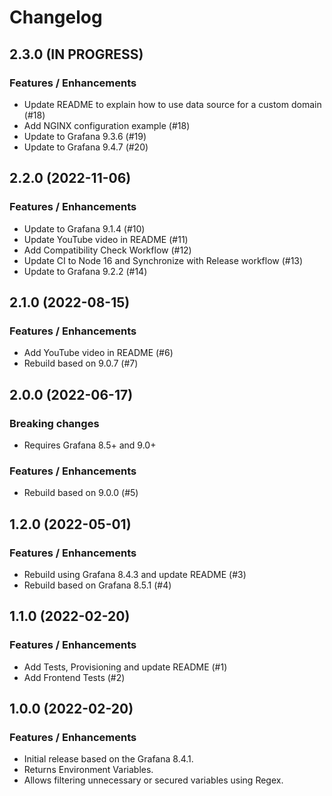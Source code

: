 # Changelog

## 2.3.0 (IN PROGRESS)

### Features / Enhancements

- Update README to explain how to use data source for a custom domain (#18)
- Add NGINX configuration example (#18)
- Update to Grafana 9.3.6 (#19)
- Update to Grafana 9.4.7 (#20)

## 2.2.0 (2022-11-06)

### Features / Enhancements

- Update to Grafana 9.1.4 (#10)
- Update YouTube video in README (#11)
- Add Compatibility Check Workflow (#12)
- Update CI to Node 16 and Synchronize with Release workflow (#13)
- Update to Grafana 9.2.2 (#14)

## 2.1.0 (2022-08-15)

### Features / Enhancements

- Add YouTube video in README (#6)
- Rebuild based on 9.0.7 (#7)

## 2.0.0 (2022-06-17)

### Breaking changes

- Requires Grafana 8.5+ and 9.0+

### Features / Enhancements

- Rebuild based on 9.0.0 (#5)

## 1.2.0 (2022-05-01)

### Features / Enhancements

- Rebuild using Grafana 8.4.3 and update README (#3)
- Rebuild based on Grafana 8.5.1 (#4)

## 1.1.0 (2022-02-20)

### Features / Enhancements

- Add Tests, Provisioning and update README (#1)
- Add Frontend Tests (#2)

## 1.0.0 (2022-02-20)

### Features / Enhancements

- Initial release based on the Grafana 8.4.1.
- Returns Environment Variables.
- Allows filtering unnecessary or secured variables using Regex.
